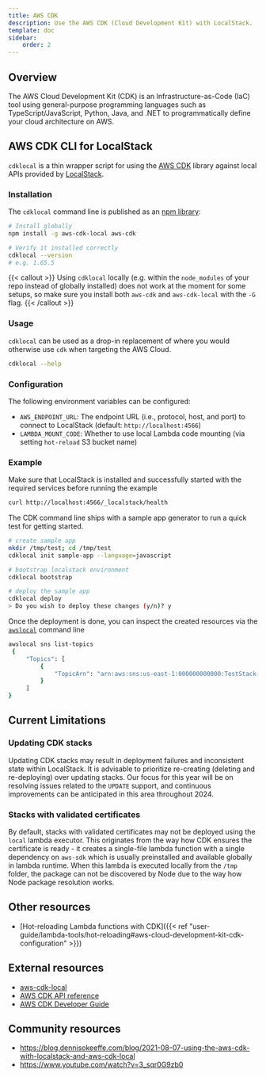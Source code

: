```yaml
---
title: AWS CDK
description: Use the AWS CDK (Cloud Development Kit) with LocalStack.
template: doc
sidebar:
    order: 2
---
```


<!-- ![AWS CDK](aws-cdk-logo.svg) -->

## Overview

The AWS Cloud Development Kit (CDK) is an Infrastructure-as-Code (IaC) tool using general-purpose programming languages such as TypeScript/JavaScript, Python, Java, and .NET to programmatically define your cloud architecture on AWS.

## AWS CDK CLI for LocalStack

`cdklocal` is a thin wrapper script for using the [AWS CDK](https://github.com/aws/aws-cdk) library against local APIs provided by [LocalStack](https://github.com/localstack/localstack).

### Installation

The `cdklocal` command line is published as an [npm library](https://www.npmjs.com/package/aws-cdk-local):

```bash
# Install globally
npm install -g aws-cdk-local aws-cdk

# Verify it installed correctly
cdklocal --version
# e.g. 1.65.5
```

{{< callout >}}
Using `cdklocal` locally (e.g. within the `node_modules` of your repo instead of globally installed) does not work at the moment for some setups, so make sure you install both `aws-cdk` and `aws-cdk-local` with the `-G` flag.
{{< /callout >}}

### Usage

`cdklocal` can be used as a drop-in replacement of where you would otherwise use `cdk` when targeting the AWS Cloud.

```bash
cdklocal --help
```

### Configuration

The following environment variables can be configured:

* `AWS_ENDPOINT_URL`: The endpoint URL (i.e., protocol, host, and port) to connect to LocalStack (default: `http://localhost:4566`)
* `LAMBDA_MOUNT_CODE`: Whether to use local Lambda code mounting (via setting `hot-reload` S3 bucket name)

### Example

Make sure that LocalStack is installed and successfully started with the required services before running the example

```bash
curl http://localhost:4566/_localstack/health
```

The CDK command line ships with a sample app generator to run a quick test for getting started.

```bash
# create sample app
mkdir /tmp/test; cd /tmp/test
cdklocal init sample-app --language=javascript

# bootstrap localstack environment
cdklocal bootstrap

# deploy the sample app
cdklocal deploy
> Do you wish to deploy these changes (y/n)? y
```

Once the deployment is done, you can inspect the created resources via the [`awslocal`](https://github.com/localstack/awscli-local) command line

```bash
awslocal sns list-topics
 {
     "Topics": [
         {
             "TopicArn": "arn:aws:sns:us-east-1:000000000000:TestStack-TestTopic339EC197-79F43WWCCS4Z"
         }
     ]
}
```

## Current Limitations

### Updating CDK stacks

Updating CDK stacks may result in deployment failures and inconsistent state within LocalStack.
It is advisable to prioritize re-creating (deleting and re-deploying) over updating stacks.
Our focus for this year will be on resolving issues related to the `UPDATE` support, and continuous improvements can be anticipated in this area throughout 2024.

### Stacks with validated certificates

By default, stacks with validated certificates may not be deployed using the `local` lambda executor.
This originates from the way how CDK ensures the certificate is ready - it creates a single-file lambda function with a single dependency on `aws-sdk` which is usually preinstalled and available globally in lambda runtime.
When this lambda is executed locally from the `/tmp` folder, the package can not be discovered by Node due to the way how Node package resolution works.

## Other resources

* [Hot-reloading Lambda functions with CDK]({{< ref "user-guide/lambda-tools/hot-reloading#aws-cloud-development-kit-cdk-configuration" >}})

## External resources

* [aws-cdk-local](https://github.com/localstack/aws-cdk-local)
* [AWS CDK API reference](https://docs.aws.amazon.com/cdk/api/latest/docs/aws-construct-library.html)
* [AWS CDK Developer Guide](https://docs.aws.amazon.com/cdk/latest/guide/home.html)

## Community resources

* https://blog.dennisokeeffe.com/blog/2021-08-07-using-the-aws-cdk-with-localstack-and-aws-cdk-local
* https://www.youtube.com/watch?v=3_sqr0G9zb0